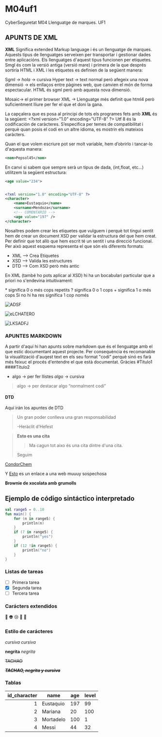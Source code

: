 # M04uf1
CyberSeguretat M04 Llenguatge de marques. UF1

## APUNTS DE XML
**XML** Significa extended Markup language i és un llenguatge de marques. Aquests tipus de llenguatges serveixen per transportar i gestionar dades entre aplicacións.
Els llenguatges d'aquest tipus funcionen per etiquetes. Smgl és com la versió antiga (versió mare)  i primera de la que després sortiría HTML i XML i les etiquetes es definien de la següent manera:

Sgml → <I>hola</I> → cursiva
Hyper text → text normal però afegeix una nova dimensió → els enllaços entre pàgines web, que canvien el món de forma espectacular. 
HTML és sgml però amb aquesta nova dimensió.

Mosaic→ el primer browser
XML → Llenguatge més definit que html4 però suficientment lliure per fer el que et doni la gana.

La capçalera que es posa al principi de tots els programes fets amb **XML** és la següent:
<\?xml version="1.0" encoding="UTF-8" ?>
Utf 8 és la codificación de caràcteres. S’especifica per temes de compatibilitat i perquè quan posis el codi en un altre idioma, es mostrin els mateixos caràcters.

Quan el que volem escriure pot ser molt variable, hem d’obrirlo i tancar-lo d'aquesta manera: 
```XML
<nom>Pepsol45</nom>
```

 En canvi si sabem que sempre serà un tipus de dada, (int,float, etc…) utilitzem la següent estructura:
 ```XML
 <age value="234">
 ```

```XML

<?xml version="1.0" encoding="UTF-8" ?>
<character>
	<name>Eustaquio</name>
	<surname>Mendoza</surname>
	<!-- COMENTARIO -->
	<age value="197" />
</character>
```

Nosaltres podem crear les etiquetes que vulguem i perquè tot tingui sentit hem de crear un document XSD per validar la estructura del que hem creat. Per definir que tot allò que hem escrit té un sentit i una direcció funcional.
Per això aquest esquema representa el que són els diferents formats:

* XML --> Crea Etiquetes
* XSD --> Valida les estructures
* DTD --> Com XSD però més antic

En XML (també ho pots aplicar al XSD) hi ha un bocabulari particular que a priori no s'endevina intuitivament:

\* significa 0 o més cops repetits
\? significa 0 o 1 cops
\+ significa 1 o més cops
Si no hi ha res significa 1 cop només

![ADSF](https://i.ytimg.com/vi/cfQN7SqJihk/maxresdefault.jpg)

![eLCHATERO](https://images.cdn3.buscalibre.com/fit-in/360x360/c1/77/c17783c27067d6dca1f2e88def3a6f7e.jpg)

![LKSADFJ](https://sidoxia.files.wordpress.com/2009/10/muscle-man.jpg)


### APUNTES MARKDOWN
A partir d'aquí hi han apunts sobre markdown que és el llenguatge amb el que estic documentant aquest projecte. Per consequència és recomanable la visualització d'auqest text en els seu format "codi" perquè sinó es farà més feixuc el procés d'entendre el que està documentat. Gràcies
#Título1
####Título2
* algo → per fer llistes
_algo_ → cursiva
> algo → per destacar algo “normalment codi”


#### DTD
Aquí irán los apuntes de DTD

> Un gran poder conlleva 
> una gran responsabilidad
>
> -Heràclit d'Hefest

>**Esto es una cita**
>>Ma cagun tot aixo és una cita dintre d'una cita.
>
>Seguim

[CondorChem](https://condorchem.com)

Y [Esto](http://enti.cat) es un enlace a una web muuuy sospechosa

**Brownie de xocolata amb grumolls**



## Ejemplo de código sintáctico interpretado

```kotlin
val range5 = 0..10
fun main() {
	for (n in range5) {
		println(n)
	}
	if (7 in range5) {
		println("yes")
	}
	if (12 !in range5) {
		println("no")
	}
}
```

### Listas de tareas

- [ ] Primera tarea
- [x] Segunda tarea	
- [ ] Tercera tarea

### Carácters extendidos

:poop: :alien: :cry:  :imp: :eggplant: 

### Estilo de carácteres

*cursiva* _cursiva_

**negrita** _negrita_

~~TACHAO~~

~~***TACHAO, negrita y cursiva***~~

### Tablas 

| id_character | name | age | level |
| ---: | --- | --- | --- |
| 1 | Eustaquio | 197 | 99 |
| 2 | Mariana | 20 | 100 |
| 3 | Mortadelo | 100 | 1 |
| 4 | Messi | 44 | 32 |